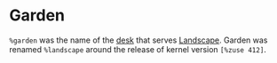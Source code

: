 # Garden

`%garden` was the name of the [desk](urbit-docs/glossary/desk) that serves [Landscape](urbit-docs/glossary/landscape). Garden was renamed `%landscape` around the release of kernel version `[%zuse 412]`.
